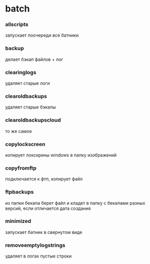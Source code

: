 # batch

### allscripts 
запускает поочереди все батники

### backup 
делает бэкап файлов + лог

### clearinglogs 
удаляет старые логи

### clearoldbackups 
удаляет старые бэкапы

### clearoldbackupscloud 
то же самое

### copylockscreen 
копирует локскрины windows в папку изображений

### copyfromftp 
подключается к фтп, копирует файл

### ftpbackups 
из папки бекапа берет файл и кладет в папку с бекапами разных версий, если отличается дата создания

### minimized 
запускает батник в свернутом виде

### removeemptylogstrings 
удаляет в логах пустые строки